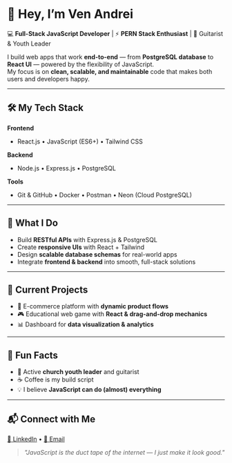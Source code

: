 # 👋 Hey, I’m Ven Andrei

💻 **Full-Stack JavaScript Developer** | ⚡ **PERN Stack Enthusiast** | 🎸 Guitarist & Youth Leader

I build web apps that work **end-to-end** — from **PostgreSQL database** to **React UI** — powered by the flexibility of JavaScript.  
My focus is on **clean, scalable, and maintainable** code that makes both users and developers happy.

---

## 🛠 My Tech Stack

**Frontend**
- React.js • JavaScript (ES6+) • Tailwind CSS

**Backend**
- Node.js • Express.js • PostgreSQL

**Tools**
- Git & GitHub • Docker • Postman • Neon (Cloud PostgreSQL)

---

## 🚀 What I Do
- Build **RESTful APIs** with Express.js & PostgreSQL  
- Create **responsive UIs** with React + Tailwind  
- Design **scalable database schemas** for real-world apps  
- Integrate **frontend & backend** into smooth, full-stack solutions  

---

## 📌 Current Projects
- 🛒 E-commerce platform with **dynamic product flows**
- 🎮 Educational web game with **React & drag-and-drop mechanics**
- 📊 Dashboard for **data visualization & analytics**

---

## 🌟 Fun Facts
- 🎸 Active **church youth leader** and guitarist  
- ☕ Coffee is my build script  
- 💡 I believe **JavaScript can do (almost) everything**

---

## 📬 Connect with Me
[💼 LinkedIn](https://www.linkedin.com/in/andrei-manacop) • [📧 Email](mailto:andreimanacop1@gmail.com)

> _"JavaScript is the duct tape of the internet — I just make it look good."_
